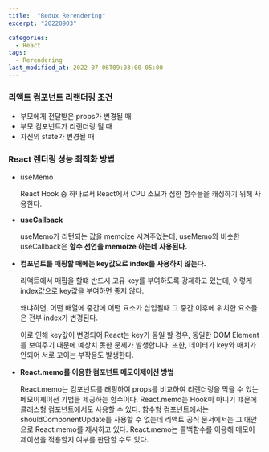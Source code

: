```yaml
---
title:  "Redux Rerendering"
excerpt: "20220903"

categories:
  - React
tags:
  - Rerendering
last_modified_at: 2022-07-06T09:03:00-05:00
---
```


### 리액트 컴포넌트 리랜더링 조건

- 부모에게 전달받은 props가 변경될 때
- 부모 컴포넌트가 리랜더링 될 때
- 자신의 state가 변경될 때

### ****React 렌더링 성능 최적화 방법****

- useMemo
    
    React Hook 중 하나로서 React에서 CPU 소모가 심한 함수들을 캐싱하기 위해 사용한다.
    
- **useCallback**
    
    useMemo가 리턴되는 값을 memoize 시켜주었는데, useMemo와 비슷한 useCallback은 **함수 선언을 memoize 하는데 사용된다.**
    
- **컴포넌트를 매핑할 때에는 key값으로 index를 사용하지 않는다.**
    
    리액트에서 매핍을 할떄 반드시 고유 key를 부여하도록 강제하고 있는데, 이렇게 index값으로 key값을 부여하면 좋지 않다.
    
    왜냐하면, 어떤 배열에 중간에 어떤 요소가 삽입될때 그 중간 이후에 위치한 요소들은 전부 index가 변경된다.
    
    이로 인해 key값이 변경되어 React는 key가 동일 할 경우, 동일한 DOM Element를 보여주기 때문에 예상치 못한 문제가 발생합니다. 또한, 데이터가 key와 매치가 안되어 서로 꼬이는 부작용도 발생한다.
    
- **React.memo를 이용한 컴포넌트 메모이제이션 방법**
    
    React.memo는 컴포넌트를 래핑하여 props를 비교하여 리렌더링을 막을 수 있는 메모이제이션 기법을 제공하는 함수이다. React.memo는 Hook이 아니기 떄문에 클래스형 컴포넌트에서도 사용할 수 있다. 함수형 컴포넌트에서는 shouldComponentUpdate를 사용할 수 없는데 리액트 공식 문서에서는 그 대안으로 React.memo를 제시하고 있다. React.memo는 콜백함수를 이용해 메모이제이션을 적용할지 여부를 판단할 수도 있다.
    

